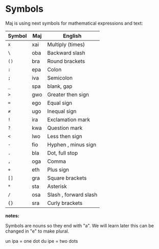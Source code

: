 # Symbols

Maj is using next symbols for mathematical expressions and text:

Symbol | Maj  | English
-------|------|---------------------
`x	`  | xai	| Multiply (times)
`\	`  | oba	| Backward slash
`()	`  | bra	| Round brackets
`:	`  | epa	| Colon
`;	`  | iva	| Semicolon
`_	`  | spa	| blank, gap
`>	`  | gwo	| Greater then sign
`=	`  | ego	| Equal sign
`≠	`  | ugo	| Inequal sign
`!	`  | ira	| Exclamation mark
`?	`  | kwa	| Question mark
`<	`  | lwo	| Less then sign
`-	`  | fio	| Hyphen , minus sign
`.	`  | bla	| Dot, full stop
`,	`  | oga	| Comma
`+	`  | eth	| Plus sign
`[]	`  | gra	| Square brackets
`*	`  | sta	| Asterisk
`/	`  | osa	| Slash , forward slash
`{}	`  | sra	| Curly brackets

**notes:**

Symbols are nouns so they end with "a". We will learn later this can be changed in "e" to make plural. 

un ipa = one dot
du ipe = two dots
